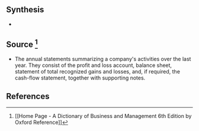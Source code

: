 ## Synthesis
- 
## Source [^1]
- The annual statements summarizing a company's activities over the last year. They consist of the profit and loss account, balance sheet, statement of total recognized gains and losses, and, if required, the cash-flow statement, together with supporting notes.
## References

[^1]: [[Home Page - A Dictionary of Business and Management 6th Edition by Oxford Reference]]